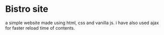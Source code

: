 # Bistro site
a simple website made using html, css and vanilla js.
i have also used ajax for faster reload time of contents.

